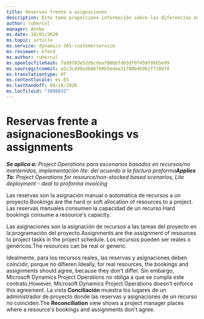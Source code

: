 ```yaml
---
title: Reservas frente a asignaciones
description: Este tema proporciona información sobre las diferencias entre las reservas de recursos y las asignaciones de recursos.
author: ruhercul
manager: Annbe
ms.date: 10/01/2020
ms.topic: article
ms.service: dynamics-365-customerservice
ms.reviewer: kfend
ms.author: ruhercul
ms.openlocfilehash: fa99783e52dbcdeaf80bbfd03df0f458f86b5e99
ms.sourcegitcommit: a2c3cd49a3b667b8b5edaa31788b4b9b1f728d78
ms.translationtype: HT
ms.contentlocale: es-ES
ms.lasthandoff: 09/28/2020
ms.locfileid: "3896032"
---
```

# <a name="bookings-vs-assignments"></a><span data-ttu-id="2eb78-103">Reservas frente a asignaciones</span><span class="sxs-lookup"><span data-stu-id="2eb78-103">Bookings vs assignments</span></span>

<span data-ttu-id="2eb78-104">_**Se aplica a:** Project Operations para escenarios basados en recursos/no mantenidos, implementación lite: del acuerdo a la factura proforma_</span><span class="sxs-lookup"><span data-stu-id="2eb78-104">_**Applies To:** Project Operations for resource/non-stocked based scenarios, Lite deployment - deal to proforma invoicing_</span></span>

<span data-ttu-id="2eb78-105">Las reservas son la asignación manual o automática de recursos a un proyecto.</span><span class="sxs-lookup"><span data-stu-id="2eb78-105">Bookings are the hard or soft allocation of resources to a project.</span></span> <span data-ttu-id="2eb78-106">Las reservas manuales consumen la capacidad de un recurso.</span><span class="sxs-lookup"><span data-stu-id="2eb78-106">Hard bookings consume a resource's capacity.</span></span> 

<span data-ttu-id="2eb78-107">Las asignaciones son la asignación de recursos a las tareas del proyecto en la programación del proyecto.</span><span class="sxs-lookup"><span data-stu-id="2eb78-107">Assignments are the assignment of resources to project tasks in the project schedule.</span></span> <span data-ttu-id="2eb78-108">Los recursos pueden ser reales o genéricos.</span><span class="sxs-lookup"><span data-stu-id="2eb78-108">The resources can be real or generic.</span></span> 

<span data-ttu-id="2eb78-109">Idealmente, para los recursos reales, las reservas y asignaciones deben coincidir, porque no difieren.</span><span class="sxs-lookup"><span data-stu-id="2eb78-109">Ideally, for real resources, the bookings and assignments should agree, because they don't differ.</span></span> <span data-ttu-id="2eb78-110">Sin embargo, Microsoft Dynamics Project Operations no obliga a que se cumpla este contrato.</span><span class="sxs-lookup"><span data-stu-id="2eb78-110">However, Microsoft Dynamics Project Operations doesn't enforce this agreement.</span></span> <span data-ttu-id="2eb78-111">La vista **Conciliación** muestra los lugares de un administrador de proyecto donde las reservas y asignaciones de un recurso no coinciden.</span><span class="sxs-lookup"><span data-stu-id="2eb78-111">The **Reconciliation** view shows a project manager places where a resource's bookings and assignments don't agree.</span></span>
